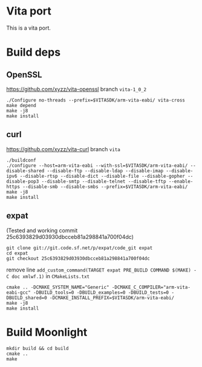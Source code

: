 # Vita port

This is a vita port.

# Build deps

## OpenSSL

https://github.com/xyzz/vita-openssl branch `vita-1_0_2`

```
./Configure no-threads --prefix=$VITASDK/arm-vita-eabi/ vita-cross
make depend
make -j8
make install
```

## curl

https://github.com/xyzz/vita-curl branch `vita`


```
./buildconf
./configure --host=arm-vita-eabi --with-ssl=$VITASDK/arm-vita-eabi/ --disable-shared --disable-ftp --disable-ldap --disable-imap --disable-ipv6 --disable-rtsp --disable-dict --disable-file --disable-gopher --disable-pop3 --disable-smtp --disable-telnet --disable-tftp --enable-https --disable-smb --disable-smbs --prefix=$VITASDK/arm-vita-eabi/
make -j8
make install
```

## expat

(Tested and working commit 25c6393829d03930dbcceb81a298841a700f04dc)

```
git clone git://git.code.sf.net/p/expat/code_git expat
cd expat
git checkout 25c6393829d03930dbcceb81a298841a700f04dc
```

remove line `add_custom_command(TARGET expat PRE_BUILD COMMAND $(MAKE) -C doc xmlwf.1)` in `CMakeLists.txt`

```
cmake .. -DCMAKE_SYSTEM_NAME="Generic" -DCMAKE_C_COMPILER="arm-vita-eabi-gcc" -DBUILD_tools=0 -DBUILD_examples=0 -DBUILD_tests=0 -DBUILD_shared=0 -DCMAKE_INSTALL_PREFIX=$VITASDK/arm-vita-eabi/
make -j8
make install
```

# Build Moonlight

```
mkdir build && cd build
cmake ..
make
```
